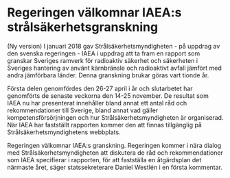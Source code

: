 # Regeringen välkomnar IAEA:s strålsäkerhetsgranskning

(Ny version) I januari 2018 gav Strålsäkerhetsmyndigheten - på uppdrag av den svenska regeringen - IAEA i uppdrag att ta fram en rapport som granskar Sveriges ramverk för radioaktiv säkerhet och säkerheten i Sveriges hantering av använt kärnbränsle och radioaktivt avfall jämfört med andra jämförbara länder. Denna granskning brukar göras vart tionde år.

Första delen genomfördes den 26-27 april i år och slutarbetet har genomförts de senaste veckorna den 14-25 november. De resultat som IAEA nu har presenterat innehåller bland annat ett antal råd och rekommendationer till Sverige, bland annat vad gäller kompetensförsörjningen och hur Strålsäkerhetsmyndigheten är organiserad. När IAEA har fastställt rapporten kommer den att finnas tillgänglig på Strålsäkerhetsmyndighetens webbplats.

Regeringen välkomnar IAEA:s granskning. Regeringen kommer i nära dialog med Strålsäkerhetsmyndigheten att diskutera de råd och rekommendationer som IAEA specifierar i rapporten, för att fastställa en åtgärdsplan det närmaste året, säger statssekreterare Daniel Westlén i en första kommentar.
